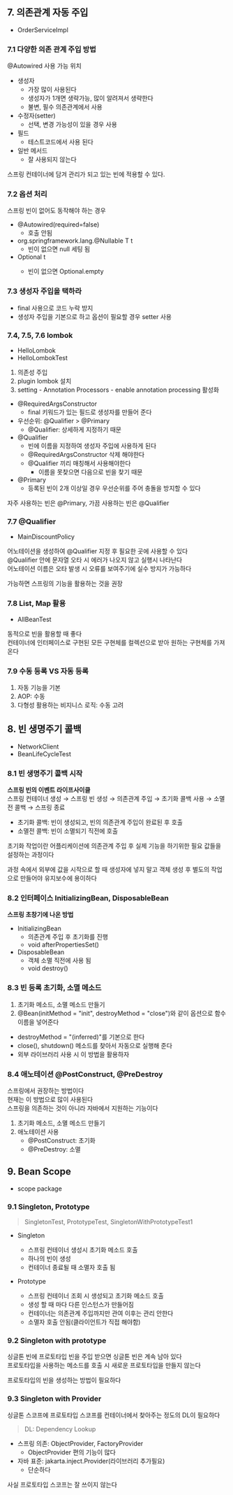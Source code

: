## 7. 의존관계 자동 주입

* OrderServiceImpl

### 7.1 다양한 의존 관계 주입 방법

@Autowired 사용 가능 위치

* 생성자
    * 가장 많이 사용된다
    * 생성자가 1개면 생략가능, 많이 알려져서 생략한다
    * 불변, 필수 의존관계에서 사용
* 수정자(setter)
    * 선택, 변경 가능성이 있을 경우 사용
* 필드
    * 테스트코드에서 사용 된다
* 일반 메서드
    * 잘 사용되지 않는다

스프링 컨테이너에 담겨 관리가 되고 있는 빈에 적용할 수 있다.

### 7.2 옵션 처리

스프링 빈이 없어도 동작해야 하는 경우

* @Autowired(required=false)
    * 호출 안됨
* org.springframework.lang.@Nullable T t
    * 빈이 없으면 null 세팅 됨
* Optional<T> t
    * 빈이 없으면 Optional.empty

### 7.3 생성자 주입을 택하라

* final 사용으로 코드 누락 방지
* 생성자 주입을 기본으로 하고 옵션이 필요할 경우 setter 사용

### 7.4, 7.5, 7.6 lombok

* HelloLombok
* HelloLombokTest

1. 의존성 주입
2. plugin lombok 설치
3. setting - Annotation Processors - enable annotation processing 활성화

* @RequiredArgsConstructor
    * final 키워드가 있는 필드로 생성자를 만들어 준다
* 우선순위: @Qualifier > @Primary
    * @Qualifier: 상세하게 지정하기 때문
* @Qualifier
    * 빈에 이름을 지정하여 생성자 주입에 사용하게 된다
    * @RequiredArgsConstructor 삭제 해야한다
    * @Qualifier 끼리 매칭해서 사용해야한다
        * 이름을 못찾으면 다음으로 빈을 찾기 때문
* @Primary
    * 등록된 빈이 2개 이상일 경우 우선순위를 주어 충돌을 방지할 수 있다

자주 사용하는 빈은 @Primary, 가끔 사용하는 빈은 @Qualifier

### 7.7 @Qualifier

* MainDiscountPolicy

어노테이션을 생성하여 @Qualifier 지정 후 필요한 곳에 사용할 수 있다<br>
@Qualifier 안에 문자열 오타 시 에러가 나오지 않고 실행시 나타난다<br>
어노테이션 이름은 오타 발생 시 오류를 보여주기에 실수 방지가 가능하다<br>

가능하면 스프링의 기능을 활용하는 것을 권장

### 7.8 List, Map 활용

* AllBeanTest

동적으로 빈을 활용할 때 좋다<br>
컨테이너에 인터페이스로 구현된 모든 구현체를 컬렉션으로 받아 원하는 구현체를 가져온다

### 7.9 수동 등록 VS 자동 등록

1. 자동 기능을 기본
2. AOP: 수동
3. 다형성 활용하는 비지니스 로직: 수동 고려

## 8. 빈 생명주기 콜백

* NetworkClient
* BeanLifeCycleTest

### 8.1 빈 생명주기 콜백 시작

__스프링 빈의 이벤트 라이프사이클__  
스프링 컨테이너 생성 → 스프링 빈 생성 → 의존관계 주입 → 초기화 콜백 사용 → 소멸전 콜백 → 스프링 종료

* 초기화 콜백: 빈이 생성되고, 빈의 의존관계 주입이 완료된 후 호출
* 소멸전 콜백: 빈이 소멸되기 직전에 호출

초기화 작업이란 어플리케이션에 의존관계 주입 후 실제 기능을 하기위한 필요 값들을 설정하는 과정이다

과정 속에서 외부에 값을 시작으로 할 때 생성자에 넣지 말고 객체 생성 후 별도의 작업으로 만들어야 유지보수에 용이하다

### 8.2 인터페이스 InitializingBean, DisposableBean

__스프링 초창기에 나온 방법__

* InitializingBean
    * 의존관계 주입 후 초기화를 진행
    * void afterPropertiesSet()
* DisposableBean
    * 객체 소멸 직전에 사용 됨
    * void destroy()

### 8.3 빈 등록 초기화, 소멸 메소드

1. 초기화 메소드, 소멸 메소드 만들기
2. @Bean(initMethod = "init", destroyMethod = "close")와 같이 옵션으로 함수 이름을 넣어준다

* destroyMethod = "(inferred)"를 기본으로 한다
* close(), shutdown() 메소드를 찾아서 자동으로 실행해 준다
* 외부 라이브러리 사용 시 이 방법을 활용하자

### 8.4 애노테이션 @PostConstruct, @PreDestroy

스프링에서 권장하는 방법이다<br>
현재는 이 방법으로 많이 사용된다<br>
스프링을 의존하는 것이 아니라 자바에서 지원하는 기능이다

1. 초기화 메소드, 소멸 메소드 만들기
2. 애노테이션 사용
    * @PostConstruct: 초기화
    * @PreDestroy: 소멸

## 9. Bean Scope

* scope package

### 9.1 Singleton, Prototype

> SingletonTest, PrototypeTest, SingletonWithPrototypeTest1

* Singleton
    * 스프링 컨테이너 생성시 초기화 메소드 호출
    * 하나의 빈이 생성
    * 컨테이너 종료될 때 소멸자 호출 됨

* Prototype
    * 스프링 컨테이너 조회 시 생성되고 초기화 메소드 호출
    * 생성 할 때 마다 다른 인스턴스가 만들어짐
    * 컨테이너는 의존관계 주입까지만 관여 이후는 관리 안한다
    * 소멸자 호출 안됨(클라이언트가 직접 해야함)

### 9.2 Singleton with prototype

싱글톤 빈에 프로토타입 빈을 주입 받으면 싱글톤 빈은 계속 남아 있다<br>
프로토타입을 사용하는 메소드를 호출 시 새로운 프로토타입을 만들지 않는다<br>

프로토타입의 빈을 생성하는 방법이 필요하다

### 9.3 Singleton with Provider

싱글톤 스코프에 프로토타입 스코프를 컨테이너에서 찾아주는 정도의 DL이 필요하다
> DL: Dependency Lookup

* 스프링 의존: ObjectProvider, FactoryProvider
  * ObjectProvider 편의 기능이 많다
* 자바 표준: jakarta.inject.Provider(라이브러리 추가필요)
  * 단순하다

사실 프로토타입 스코프는 잘 쓰이지 않는다
